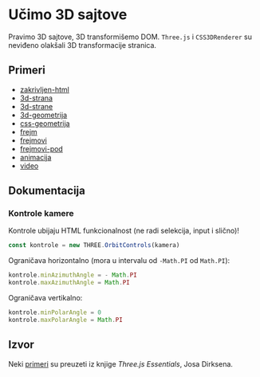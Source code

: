 # Učimo 3D sajtove

Pravimo 3D sajtove, 3D transformišemo DOM. `Three.js` i `CSS3DRenderer` su neviđeno olakšali 3D transformacije stranica.

## Primeri

* [zakrivljen-html](http://skolakoda.org/ucimo-3d-sajtove/10-zakrivljen-html/)
* [3d-strana](http://skolakoda.org/ucimo-3d-sajtove/15-3d-strana/)
* [3d-strane](http://skolakoda.org/ucimo-3d-sajtove/18-3d-strane/)
* [3d-geometrija](http://skolakoda.org/ucimo-3d-sajtove/20-3d-geometrija/)
* [css-geometrija](http://skolakoda.org/ucimo-3d-sajtove/25-css-geometrija)
* [frejm](http://skolakoda.org/ucimo-3d-sajtove/30-frejm/)
* [frejmovi](http://skolakoda.org/ucimo-3d-sajtove/35-frejmovi/)
* [frejmovi-pod](http://skolakoda.org/ucimo-3d-sajtove/38-frejmovi-pod/)
* [animacija](http://skolakoda.org/ucimo-3d-sajtove/40-animacija/)
* [video](http://skolakoda.org/ucimo-3d-sajtove/50-video/)

## Dokumentacija

### Kontrole kamere

Kontrole ubijaju HTML funkcionalnost (ne radi selekcija, input i slično)!

```js
const kontrole = new THREE.OrbitControls(kamera)
```

Ograničava horizontalno (mora u intervalu od `-Math.PI` od `Math.PI`):

```js
kontrole.minAzimuthAngle = - Math.PI
kontrole.maxAzimuthAngle = Math.PI
```

Ograničava vertikalno:

```js
kontrole.minPolarAngle = 0
kontrole.maxPolarAngle = Math.PI
```

## Izvor

Neki [primeri](https://github.com/josdirksen/essential-threejs) su preuzeti iz knjige *Three.js Essentials*, Josa Dirksena.
